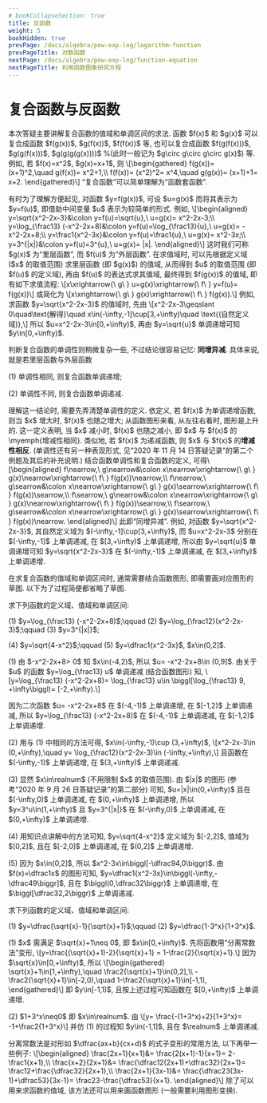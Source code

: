 ```yaml
---
# bookCollapseSection: true
title: 反函数
weight: 5
bookHidden: true
prevPage: /docs/algebra/pow-exp-log/logarithm-function
prevPageTitle: 对数函数
nextPage: /docs/algebra/pow-exp-log/function-equation
nextPageTitle: 利用函数图象研究方程
---
```


# 复合函数与反函数

<p>本次答疑主要讲解复合函数的值域和单调区间的求法. 函数 $f(x)$ 和 $g(x)$ 可以复合成函数 $f(g(x))$, $g(f(x))$, $f(f(x))$ 等, 也可以复合成函数 $f(g(f(x)))$, $g(g(f(x)))$, $g(g(g(g(x))))$ 
%(此时一般记为 $g\circ g\circ g\circ g(x)$) 
等. 例如, 若 $f(x)=x^2$, $g(x)=x+1$, 则
\[\begin{gathered}
    f(g(x))= (x+1)^2,\quad g(f(x))= x^2+1,\\
        f(f(x))= (x^2)^2= x^4,\quad g(g(x))= (x+1)+1= x+2.
\end{gathered}\]
“复合函数”可以简单理解为“函数套函数”. 
</p>
<p>有时为了理解方便起见, 对函数 $y=f(g(x))$, 可设 $u=g(x)$ 而将其表示为 $y=f(u)$, 即借助中间变量 $u$ 表示为较简单的形式. 例如,
\[\begin{aligned}
    y=\sqrt{x^2-2x-3}&\colon y=f(u)=\sqrt{u},\ u=g(x)= x^2-2x-3;\\
    y=\log_{\frac13} (-x^2-2x+8)&\colon y=f(u)=\log_{\frac13}{u},\ u=g(x)= -x^2-2x+8;\\
    y=\frac1{x^2-3x}&\colon y=f(u)=\frac1{u},\ u=g(x)= x^2-3x;\\
    y=3^{|x|}&\colon y=f(u)=3^{u},\ u=g(x)= |x|.
\end{aligned}\]
这时我们可称 $g(x)$ 为“里层函数”, 而 $f(u)$ 为“外层函数”. 在求值域时, 可以先根据定义域 ($x$ 的取值范围) 求里层函数 (即 $g(x)$) 的值域, 从而得到 $u$ 的取值范围 (即 $f(u)$ 的定义域), 再由 $f(u)$ 的表达式求其值域, 最终得到 $f(g(x))$ 的值域, 即有如下求值流程:
\[x\xrightarrow{\ g\ } u=g(x)\xrightarrow{\ f\ } y=f(u)= f(g(x))\]
或简化为
\[x\xrightarrow{\ g\ } g(x)\xrightarrow{\ f\ } f(g(x)).\]
例如, 求函数 $y=\sqrt{x^2-2x-3}$ 的值域时, 先由 
\[x^2-2x-3\geqslant 0\quad\text{解得}\quad x\in(-\infty,-1]\cup[3,+\infty)\quad \text{(自然定义域)},\]
所以 $u=x^2-2x-3\in[0,+\infty)$, 再由 $y=\sqrt{u}$ 单调递增可知 $y\in[0,+\infty)$.
</p>
<p>判断复合函数的单调性则稍微复杂一些, 不过结论很容易记忆: <strong>同增异减</strong>. 具体来说, 就是若里层函数与外层函数</p>
<p>(1) 单调性相同, 则复合函数单调递增; 
</p>
<p>(2) 单调性不同, 则复合函数单调递减. 
</p>
<p>理解这一结论时, 需要先弄清楚单调性的定义. 依定义, 若 $f(x)$ 为单调递增函数, 则当 $x$ 增大时, $f(x)$ 也随之增大; 从函数图形来看, 从左往右看时, 图形是上升的. 这一定义表明, 当 $x$ 减小时, $f(x)$ 也随之减小, 即 $x$ 与 $f(x)$ 的\myemph{增减性相同}. 类似地, 若 $f(x)$ 为递减函数, 则 $x$ 与 $f(x)$ 的<strong>增减性相反</strong>. (单调性还有另一种表现形式, 见“2020 年 11 月 14 日答疑记录”的第二个例题及其后的补充说明.) 结合函数单调性和复合函数的定义, 可得\[\begin{aligned}
    f\nearrow,\ g\nearrow&\colon x\nearrow\xrightarrow{\ g\ } 
        g(x)\nearrow\xrightarrow{\ f\ } f(g(x))\nearrow,\\
    f\nearrow,\ g\searrow&\colon x\nearrow\xrightarrow{\ g\ } 
        g(x)\searrow\xrightarrow{\ f\ } f(g(x))\searrow,\\
    f\searrow,\ g\nearrow&\colon x\nearrow\xrightarrow{\ g\ } 
        g(x)\nearrow\xrightarrow{\ f\ } f(g(x))\searrow,\\
    f\searrow,\ g\searrow&\colon x\nearrow\xrightarrow{\ g\ } 
        g(x)\searrow\xrightarrow{\ f\ } f(g(x))\nearrow.
\end{aligned}\]
此即“同增异减”. 例如, 对函数 $y=\sqrt{x^2-2x-3}$, 其自然定义域为 $(-\infty,-1]\cup[3,+\infty)$, 而 $u=x^2-2x-3$ 分别在 $(-\infty,-1]$ 上单调递减, 在 $[3,+\infty)$ 上单调递增, 所以由 $y=\sqrt{u}$ 单调递增可知 $y=\sqrt{x^2-2x-3}$ 在 $(-\infty,-1]$ 上单调递减, 在 $[3,+\infty)$ 上单调递增.
</p>
<p>在求复合函数的值域和单调区间时, 通常需要结合函数图形, 即需要画对应图形的草图. 以下为了过程简便都省略了草图.
</p>
<p><myexample>
<p>求下列函数的定义域、值域和单调区间:
</p>
<p>(1) $y=\log_{\frac13} (-x^2-2x+8)$;\qquad
    (2) $y=\log_{\frac12}(x^2-2x-3)$;\qquad
    (3) $y=3^{|x|}$;
</p>
<p>(4) $y=\sqrt{4-x^2}$;\qquad 
    (5) $y=\dfrac1{x^2-3x}$, $x\in(0,2]$.
</p>
</myexample>
<mysolution>
    <p>(1) 由 $-x^2-2x+8> 0$ 知 $x\in(-4,2)$, 所以 $u= -x^2-2x+8\in (0,9]$. 由关于 $u$ 的函数 $y=\log_{\frac13} u$ 单调递减 (结合函数图形) 知, 
    \[y=\log_{\frac13} (-x^2-2x+8)= \log_{\frac13} u\in \biggl[\log_{\frac13} 9, +\infty\biggl)= [-2,+\infty).\]
</p>
<p>因为二次函数 $u= -x^2-2x+8$ 在 $(-4,-1)$ 上单调递增, 在 $[-1,2)$ 上单调递减, 所以 $y=\log_{\frac13} (-x^2-2x+8)$ 在 $(-4,-1)$ 上单调递减, 在 $[-1,2)$ 上单调递增.
</p>
<p>(2) 用与 (1) 中相同的方法可得, $x\in(-\infty,-1)\cup (3,+\infty)$, 
    \[x^2-2x-3\in (0,+\infty),\quad 
        y= \log_{\frac12}(x^2-2x-3)\in (-\infty,+\infty),\]
    且函数在 $(-\infty,-1)$ 上单调递增, 在 $(3,+\infty)$ 上单调递减.
</p>
<p>(3) 显然 $x\in\realnum$ (不用限制 $x$ 的取值范围). 由 $|x|$ 的图形 (参考“2020 年 9 月 26 日答疑记录”的第二部分) 可知, $u=|x|\in(0,+\infty)$ 且在 $(-\infty,0)$ 上单调递减, 在 $(0,+\infty)$ 上单调递增, 所以 $y=3^u\in(1,+\infty)$ 且 $y=3^{|x|}$ 在 $(-\infty,0)$ 上单调递减, 在 $(0,+\infty)$ 上单调递增.
</p>
<p>(4) 用知识点讲解中的方法可知, $y=\sqrt{4-x^2}$ 定义域为 $[-2,2]$, 值域为 $[0,2]$, 且在 $[-2,0]$ 上单调递减, 在 $(0,2]$ 上单调递增.
</p>
<p>(5) 因为 $x\in(0,2]$, 所以 $x^2-3x\in\biggl[-\dfrac94,0\biggr)$. 由 $f(x)=\dfrac1x$ 的图形可知, $y=\dfrac1{x^2-3x}\in\biggl(-\infty,-\dfrac49\biggr]$, 且在 $\biggl(0,\dfrac32\biggr)$ 上单调递增, 在 $\biggl[\dfrac32,2\biggr)$ 上单调递减.
</p>
</mysolution>

<myexample>
<p>求下列函数的定义域、值域和单调区间:
</p>
<p>(1) $y=\dfrac{\sqrt{x}-1}{\sqrt{x}+1}$;\qquad
    (2) $y=\dfrac{1-3^x}{1+3^x}$.
</p>
</myexample>
<mysolution>
    <p>(1) $x$ 需满足 $\sqrt{x}+1\neq 0$, 即 $x\in[0,+\infty)$. 先将函数用“分离常数法”变形,
    \[y=\frac{(\sqrt{x}+1)-2}{\sqrt{x}+1}
        = 1-\frac{2}{\sqrt{x}+1}.\]
    因为 $\sqrt{x}\in[0,+\infty)$, 所以 
    \[\begin{gathered}
        \sqrt{x}+1\in[1,+\infty),\quad 
            \frac2{\sqrt{x}+1}\in(0,2],\\
        -\frac2{\sqrt{x}+1}\in[-2,0),\quad
        1-\frac2{\sqrt{x}+1}\in[-1,1),
    \end{gathered}\]
    即 $y\in[-1,1)$, 且按上述过程可知函数在 $[0,+\infty)$ 上单调递增.
</p>
<p>(2) $1+3^x\neq0$ 即 $x\in\realnum$. 由 
    \[y= \frac{-(1+3^x)+2}{1+3^x}= -1+\frac2{1+3^x}\]
    并仿 (1) 的过程知 $y\in(-1,1]$, 且在 $\realnum$ 上单调递减.
</p>
</mysolution>
</p>
<p>分离常数法是对形如 $\dfrac{ax+b}{cx+d}$ 的式子变形的常用方法, 以下再举一些例子:
\[\begin{aligned}
    \frac{2x+1}{x+1}&= \frac{2(x+1)-1}{x+1}= 2-\frac1{x+1},\\
    \frac{x+2}{2x+1}&= \frac{\dfrac12(2x+1)+\dfrac32}{2x+1}= \frac12+\frac{\dfrac32}{2x+1},\\
    \frac{2x+1}{3x-1}&= \frac{\dfrac23(3x-1)+\dfrac53}{3x-1}= \frac23-\frac{\dfrac53}{x+1}.
\end{aligned}\]
除了可以用来求函数的值域, 该方法还可以用来画函数图形 (一般需要利用图形变换).
</p>
